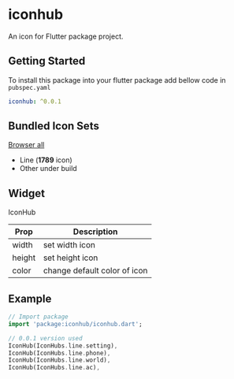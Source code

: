 # iconhub

An icon for Flutter package project.

## Getting Started
To install this package into your flutter package add bellow code in `pubspec.yaml`
```yaml
iconhub: ^0.0.1
```

## Bundled Icon Sets
[Browser all](https://iconhub.io)
* Line (**1789** icon)
* Other under build

## Widget
IconHub

|Prop|Description|
|----|-----------|
|width| set width icon|
|height| set height icon|
|color| change default color of icon|

## Example
```dart
// Import package
import 'package:iconhub/iconhub.dart';

// 0.0.1 version used
IconHub(IconHubs.line.setting),
IconHub(IconHubs.line.phone),
IconHub(IconHubs.line.world),
IconHub(IconHubs.line.ac),
```


